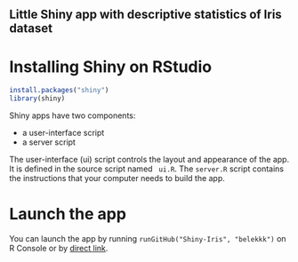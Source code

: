 ## Little Shiny app with descriptive statistics of Iris dataset

# Installing Shiny on RStudio

``` r
install.packages("shiny")
library(shiny)
```

Shiny apps have two components:
- a user-interface script
- a server script

The user-interface (ui) script controls the layout and appearance of the app. It is defined in the source script named `
ui.R`.
The `server.R` script contains the instructions that your computer needs to build the app.

# Launch the app 

You can launch the app by running `runGitHub("Shiny-Iris", "belekkk")` on R Console or by [direct link](http://iris.axelbellec.fr/).
